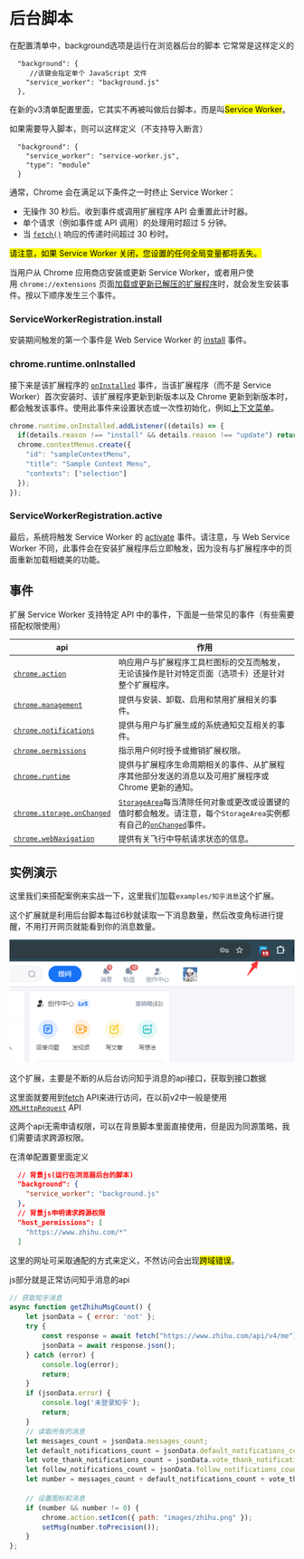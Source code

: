 # 后台脚本

在配置清单中，background选项是运行在浏览器后台的脚本
它常常是这样定义的

```
  "background": {
     //该键会指定单个 JavaScript 文件
    "service_worker": "background.js"
  },
```

在新的v3清单配置里面，它其实不再被叫做后台脚本，而是叫<mark>Service Worker</mark>。



如果需要导入脚本，则可以这样定义（不支持导入断言）

```
  "background": {
    "service_worker": "service-worker.js",
    "type": "module"
  }
```

通常，Chrome 会在满足以下条件之一时终止 Service Worker：

* 无操作 30 秒后。收到事件或调用扩展程序 API 会重置此计时器。
* 单个请求（例如事件或 API 调用）的处理用时超过 5 分钟。
* 当 [`fetch()`](https://developer.mozilla.org/docs/Web/API/fetch) 响应的传递时间超过 30 秒时。

<mark>请注意，如果 Service Worker 关闭，您设置的任何全局变量都将丢失。</mark>

当用户从 Chrome 应用商店安装或更新 Service Worker，或者用户使用 `chrome://extensions` 页面[加载或更新已解压的扩展程序](https://developer.chrome.com/docs/extensions/get-started/tutorial/hello-world?hl=zh-cn#load-unpacked)时，就会发生安装事件。按以下顺序发生三个事件。

### ServiceWorkerRegistration.install

安装期间触发的第一个事件是 Web Service Worker 的 [install](https://developer.mozilla.org/docs/Web/API/ServiceWorkerGlobalScope/install_event) 事件。

### chrome.runtime.onInstalled

接下来是该扩展程序的 [`onInstalled`](https://developer.chrome.com/docs/extensions/reference/api/runtime?hl=zh-cn#event-onInstalled) 事件，当该扩展程序（而不是 Service Worker）首次安装时、该扩展程序更新到新版本以及 Chrome 更新到新版本时，都会触发该事件。使用此事件来设置状态或一次性初始化，例如[上下文菜单](https://developer.chrome.com/docs/extensions/reference/api/contextMenus?hl=zh-cn)。

```js
chrome.runtime.onInstalled.addListener((details) => {
  if(details.reason !== "install" && details.reason !== "update") return;
  chrome.contextMenus.create({
    "id": "sampleContextMenu",
    "title": "Sample Context Menu",
    "contexts": ["selection"]
  });
});
```

### ServiceWorkerRegistration.active

最后，系统将触发 Service Worker 的 [activate](https://developer.mozilla.org/docs/Web/API/ServiceWorkerGlobalScope/activate_event) 事件。请注意，与 Web Service Worker 不同，此事件会在安装扩展程序后立即触发，因为没有与扩展程序中的页面重新加载相媲美的功能。

## 事件

扩展 Service Worker 支持特定 API 中的事件，下面是一些常见的事件（有些需要搭配权限使用）

| api                                                                                                              | 作用                                                                                                                                                                                                                                                                                               |
| ---------------------------------------------------------------------------------------------------------------- | ------------------------------------------------------------------------------------------------------------------------------------------------------------------------------------------------------------------------------------------------------------------------------------------------ |
| [`chrome.action`](https://developer.chrome.com/docs/extensions/reference/api/action)                             | 响应用户与扩展程序工具栏图标的交互而触发，无论该操作是针对特定页面（选项卡）还是针对整个扩展程序。                                                                                                                                                                                                                                                |
| [`chrome.management`](https://developer.chrome.com/docs/extensions/reference/api/management)                     | 提供与安装、卸载、启用和禁用扩展相关的事件。                                                                                                                                                                                                                                                                           |
| [`chrome.notifications`](https://developer.chrome.com/docs/extensions/reference/api/notifications)               | 提供与用户与扩展生成的系统通知交互相关的事件。                                                                                                                                                                                                                                                                          |
| [`chrome.permissions`](https://developer.chrome.com/docs/extensions/reference/api/permissions)                   | 指示用户何时授予或撤销扩展权限。                                                                                                                                                                                                                                                                                 |
| [`chrome.runtime`](https://developer.chrome.com/docs/extensions/reference/api/runtime)                           | 提供与扩展程序生命周期相关的事件、从扩展程序其他部分发送的消息以及可用扩展程序或 Chrome 更新的通知。                                                                                                                                                                                                                                           |
| [`chrome.storage.onChanged`](https://developer.chrome.com/docs/extensions/reference/api/storage#event-onChanged) | [`StorageArea`](https://developer.chrome.com/docs/extensions/reference/api/storage#type-StorageArea)每当清除任何对象或更改或设置键的值时都会触发。请注意，每个`StorageArea`实例都有自己的[`onChanged`](https://developer.chrome.com/docs/extensions/reference/api/storage#type-StorageArea:%7E:text=PROPERTIES-,onChanged,-event)事件。 |
| [`chrome.webNavigation`](https://developer.chrome.com/docs/extensions/reference/api/webNavigation)               | 提供有关飞行中导航请求状态的信息。                                                                                                                                                                                                                                                                                |

## 实例演示

这里我们来搭配案例来实战一下，这里我们加载`examples/知乎消息`这个扩展。

这个扩展就是利用后台脚本每过6秒就读取一下消息数量，然后改变角标进行提醒，不用打开网页就能看到你的消息数量。

![image.png](./images/6.png)

这个扩展，主要是不断的从后台访问知乎消息的api接口，获取到接口数据

这里面就要用到[fetch](https://developer.chrome.com/docs/extensions/develop/concepts/network-requests?hl=zh-cn) API来进行访问，在以前v2中一般是使用[`XMLHttpRequest`](https://www.w3.org/TR/XMLHttpRequest/) API

这两个api无需申请权限，可以在背景脚本里面直接使用，但是因为同源策略，我们需要请求跨源权限。

在清单配置要里面定义

```json
  // 背景js(运行在浏览器后台的脚本)
  "background": {
    "service_worker": "background.js"
  },
  // 背景js申明请求跨源权限
  "host_permissions": [
    "https://www.zhihu.com/*"
  ]
```

这里的网址可采取通配的方式来定义，不然访问会出现<mark>跨域错误</mark>。

js部分就是正常访问知乎消息的api

```js
// 获取知乎消息
async function getZhihuMsgCount() {
    let jsonData = { error: 'not' };
    try {
        const response = await fetch("https://www.zhihu.com/api/v4/me");
        jsonData = await response.json();
    } catch (error) {
        console.log(error);
        return;
    }
    if (jsonData.error) {
        console.log('未登录知乎');
        return;
    }
    // 读取所有的消息
    let messages_count = jsonData.messages_count;
    let default_notifications_count = jsonData.default_notifications_count;
    let vote_thank_notifications_count = jsonData.vote_thank_notifications_count;
    let follow_notifications_count = jsonData.follow_notifications_count;
    let number = messages_count + default_notifications_count + vote_thank_notifications_count + follow_notifications_count;

    // 设置图标和消息
    if (number && number != 0) {
        chrome.action.setIcon({ path: "images/zhihu.png" });
        setMsg(number.toPrecision());
    }
};
```


